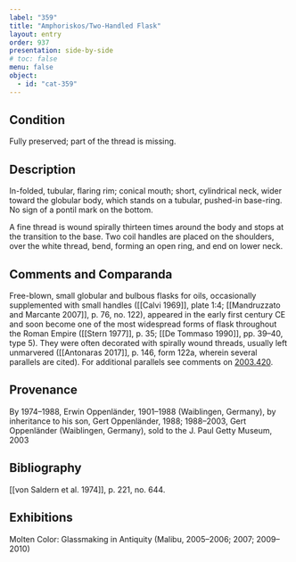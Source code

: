 ```yaml
---
label: "359"
title: "Amphoriskos/Two-Handled Flask"
layout: entry
order: 937
presentation: side-by-side
# toc: false
menu: false
object:
  - id: "cat-359"
---
```


## Condition

Fully preserved; part of the thread is missing.

## Description

In-folded, tubular, flaring rim; conical mouth; short, cylindrical neck, wider toward the globular body, which stands on a tubular, pushed-in base-ring. No sign of a pontil mark on the bottom.

A fine thread is wound spirally thirteen times around the body and stops at the transition to the base. Two coil handles are placed on the shoulders, over the white thread, bend, forming an open ring, and end on lower neck.

## Comments and Comparanda

Free-blown, small globular and bulbous flasks for oils, occasionally supplemented with small handles ([[Calvi 1969]], plate 1:4; [[Mandruzzato and Marcante 2007]], p. 76, no. 122), appeared in the early first century CE and soon become one of the most widespread forms of flask throughout the Roman Empire ([[Stern 1977]], p. 35; [[De Tommaso 1990]], pp. 39–40, type 5). They were often decorated with spirally wound threads, usually left unmarvered ([[Antonaras 2017]], p. 146, form 122a, wherein several parallels are cited). For additional parallels see comments on [2003.420](#num).

## Provenance

By 1974–1988, Erwin Oppenländer, 1901–1988 (Waiblingen, Germany), by inheritance to his son, Gert Oppenländer, 1988; 1988–2003, Gert Oppenländer (Waiblingen, Germany), sold to the J. Paul Getty Museum, 2003

## Bibliography

[[von Saldern et al. 1974]], p. 221, no. 644.

## Exhibitions

Molten Color: Glassmaking in Antiquity (Malibu, 2005–2006; 2007; 2009–2010)
